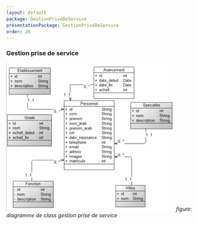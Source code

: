 ```yaml
---
layout: default
package: GestionPriseDeService
presentationPackage: GestionPriseDeService
order: 28
---
```


### Gestion prise de service

![diagramme de class gestion prise de service](./images/personne.png)
*figure: diagramme de class gestion prise de service*

<!-- new slide -->